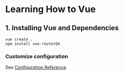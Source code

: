 # Learning How to Vue

## 1. Installing Vue and Dependencies
```
vue create .
npm install vue-router@4
```

### Customize configuration
See [Configuration Reference](https://cli.vuejs.org/config/).
